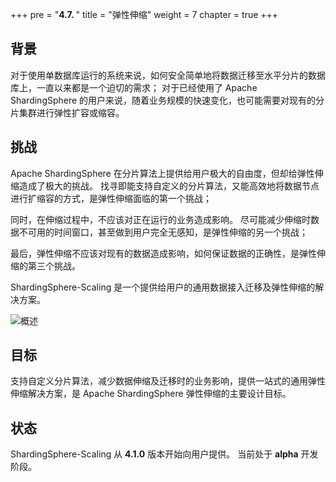 +++
pre = "<b>4.7. </b>"
title = "弹性伸缩"
weight = 7
chapter = true
+++

## 背景

对于使用单数据库运行的系统来说，如何安全简单地将数据迁移至水平分片的数据库上，一直以来都是一个迫切的需求；
对于已经使用了 Apache ShardingSphere 的用户来说，随着业务规模的快速变化，也可能需要对现有的分片集群进行弹性扩容或缩容。

## 挑战

Apache ShardingSphere 在分片算法上提供给用户极大的自由度，但却给弹性伸缩造成了极大的挑战。
找寻即能支持自定义的分片算法，又能高效地将数据节点进行扩缩容的方式，是弹性伸缩面临的第一个挑战；

同时，在伸缩过程中，不应该对正在运行的业务造成影响。
尽可能减少伸缩时数据不可用的时间窗口，甚至做到用户完全无感知，是弹性伸缩的另一个挑战；

最后，弹性伸缩不应该对现有的数据造成影响，如何保证数据的正确性，是弹性伸缩的第三个挑战。

ShardingSphere-Scaling 是一个提供给用户的通用数据接入迁移及弹性伸缩的解决方案。

![概述](https://shardingsphere.apache.org/document/current/img/scaling/overview.cn.png)

## 目标

支持自定义分片算法，减少数据伸缩及迁移时的业务影响，提供一站式的通用弹性伸缩解决方案，是 Apache ShardingSphere 弹性伸缩的主要设计目标。

## 状态

ShardingSphere-Scaling 从 **4.1.0** 版本开始向用户提供。
当前处于 **alpha** 开发阶段。
